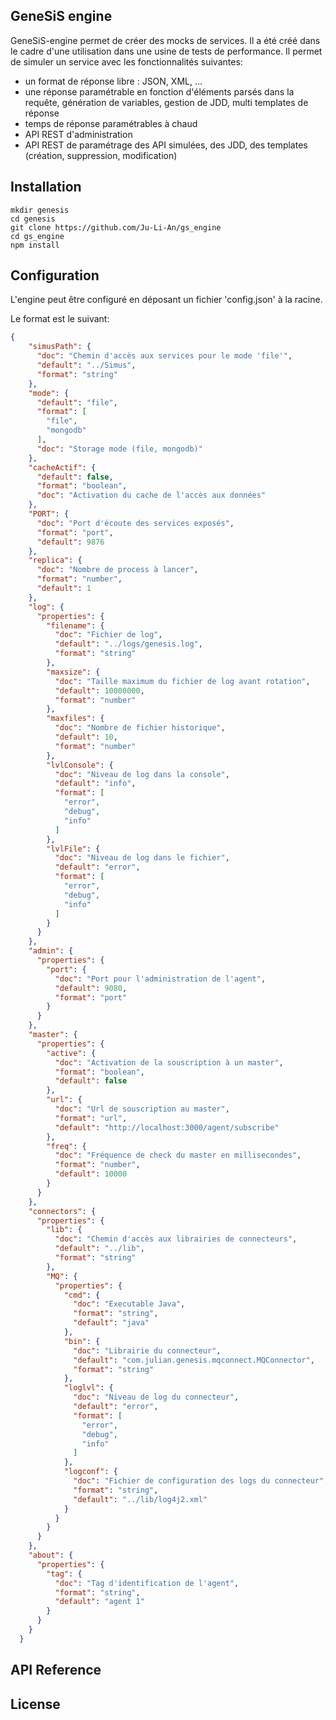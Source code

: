 ## GeneSiS engine
GeneSiS-engine permet de créer des mocks de services. Il a été créé dans le cadre d'une utilisation dans une usine de tests de performance. Il permet de simuler un service avec les fonctionnalités suivantes:
- un format de réponse libre : JSON, XML, ...
- une réponse paramétrable en fonction d'éléments parsés dans la requête, génération de variables, gestion de JDD, multi templates de réponse
- temps de réponse paramétrables à chaud
- API REST d'administration
- API REST de paramétrage des API simulées, des JDD, des templates (création, suppression, modification)  

## Installation
```Shell
mkdir genesis
cd genesis
git clone https://github.com/Ju-Li-An/gs_engine
cd gs_engine
npm install
```

## Configuration
L'engine peut être configuré en déposant un fichier 'config.json' à la racine.

Le format est le suivant:

```JSON
{
    "simusPath": {
      "doc": "Chemin d'accès aux services pour le mode 'file'",
      "default": "../Simus",
      "format": "string"
    },
    "mode": {
      "default": "file",
      "format": [
        "file",
        "mongodb"
      ],
      "doc": "Storage mode (file, mongodb)"
    },
    "cacheActif": {
      "default": false,
      "format": "boolean",
      "doc": "Activation du cache de l'accès aux données"
    },
    "PORT": {
      "doc": "Port d'écoute des services exposés",
      "format": "port",
      "default": 9876
    },
    "replica": {
      "doc": "Nombre de process à lancer",
      "format": "number",
      "default": 1
    },
    "log": {
      "properties": {
        "filename": {
          "doc": "Fichier de log",
          "default": "../logs/genesis.log",
          "format": "string"
        },
        "maxsize": {
          "doc": "Taille maximum du fichier de log avant rotation",
          "default": 10000000,
          "format": "number"
        },
        "maxfiles": {
          "doc": "Nombre de fichier historique",
          "default": 10,
          "format": "number"
        },
        "lvlConsole": {
          "doc": "Niveau de log dans la console",
          "default": "info",
          "format": [
            "error",
            "debug",
            "info"
          ]
        },
        "lvlFile": {
          "doc": "Niveau de log dans le fichier",
          "default": "error",
          "format": [
            "error",
            "debug",
            "info"
          ]
        }
      }
    },
    "admin": {
      "properties": {
        "port": {
          "doc": "Port pour l'administration de l'agent",
          "default": 9080,
          "format": "port"
        }
      }
    },
    "master": {
      "properties": {
        "active": {
          "doc": "Activation de la souscription à un master",
          "format": "boolean",
          "default": false
        },
        "url": {
          "doc": "Url de souscription au master",
          "format": "url",
          "default": "http://localhost:3000/agent/subscribe"
        },
        "freq": {
          "doc": "Fréquence de check du master en millisecondes",
          "format": "number",
          "default": 10000
        }
      }
    },
    "connectors": {
      "properties": {
        "lib": {
          "doc": "Chemin d'accès aux librairies de connecteurs",
          "default": "../lib",
          "format": "string"
        },
        "MQ": {
          "properties": {
            "cmd": {
              "doc": "Executable Java",
              "format": "string",
              "default": "java"
            },
            "bin": {
              "doc": "Librairie du connecteur",
              "default": "com.julian.genesis.mqconnect.MQConnector",
              "format": "string"
            },
            "loglvl": {
              "doc": "Niveau de log du connecteur",
              "default": "error",
              "format": [
                "error",
                "debug",
                "info"
              ]
            },
            "logconf": {
              "doc": "Fichier de configuration des logs du connecteur",
              "format": "string",
              "default": "../lib/log4j2.xml"
            }
          }
        }
      }
    },
    "about": {
      "properties": {
        "tag": {
          "doc": "Tag d'identification de l'agent",
          "format": "string",
          "default": "agent 1"
        }
      }
    }
  }
```

## API Reference

## License
